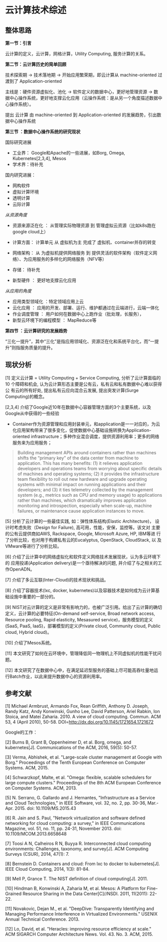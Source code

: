 云计算技术综述
=============

## 整体思路

**第一节：引言**

云计算的定义，云计算，网格计算，Utility Computing, 服务计算的关系。



**第二节：云计算历史的简单回顾**

技术探索期 -> 技术落地期 -> 开始应用繁荣期，即云计算从 machine-oriented 过渡到了 Application-oriented

主线是：硬件资源虚拟化、池化 -> 软件定义的数据中心，更好地管理资源 -> 数据中心操作系统，更好地支撑云化应用（云操作系统：是从另一个角度描述数据中心操作系统）。

提出 云计算 由 machine-oriented 到 Application-oriented 的发展趋势，引出数据中心操作系统


**第三节 ：数据中心操作系统的研究现状**

国际研究进展

- 工业界： Google和Apache的一些进展，如Borg, Omega, Kubernetes[2,3,4], Mesos
- 学术界：待补充

国内研究进展：

- 网构软件
- 虚拟计算环境
- 透明计算
- 云际计算


*从资源角度*

- 资源来源泛在化 ： 从管理实际物理资源 到 管理虚拟云资源（比如k8s跑在google cloud上）
- 计算方面： 计算单元 从 虚拟机为主 完成了 虚拟机、container并存的转变
- 网络架构： 从 为虚拟机提供网络服务 到 提供灵活的软件架构（软件定义网络）、为应用服务的多样化的网络服务（NFV等）
- 存储： 待补充

- 新型硬件 ： 更好地支撑云化应用

*从应用的角度*

- 应用类型领域化 ：特定领域应用上云
- 云化应用 ： 应用的开发、部署、运行、维护都通过在云端进行，云端一体化
- 作业调度管理 ： 用户如何在数据中心上跑作业（批处理，长服务），
- 新型云环境下的编程模型 ： MapReduce等

**第四节 ：云计算研究的发展趋势**

“三化一提升”，其中“三化”是指应用领域化、资源泛在化和系统平台化，而“一提升”则指服务质量的提升。

## 现状分析

[1] 定义云计算 = Utility Computing + Service Computing, 分析了云计算面临的10
个障碍和机会, 认为云计算形态主要是公有云，私有云和私有数据中心难以获得公
有云的所有好处, 提出私有云应向混合云发展, 提出突发计算(Surge Computing)的概念。

[2,3,4] 介绍了Google近10年在数据中心容器管理方面的3个主要系统，以及Google从中获得的一些经验

- Container作为资源管理和应用封装单元，和application是一一对应的，为云化应用架构带来了很多变化，促使数据中心基础设施转换为Application-oriented infrastructure；多种作业混合调度，提供资源利用率；更多的网络服务来为应用服务；

> Building management APIs around containers rather than machines shifts the “primary key” of the data center from machine to application. This has many benefits: (1) it relieves application developers and operations teams from worrying about specific details of machines and operating systems; (2) it provides the infrastructure team flexibility to roll out new hardware and upgrade operating systems with minimal impact on running applications and their developers; and (3) it ties telemetry collected by the management system (e.g., metrics such as CPU and memory usage) to applications rather than machines, which dramatically improves application monitoring and introspection, especially when scale-up, machine failures, or maintenance cause application instances to move.


[5] 分析了云计算的一些最佳实践,  如：弹性体系结构(Elastic Architecture)，
设计时考虑失败（Design for Failure), 高可用，性能，安保，监控等。该文对
主要的公有云提供商如AWS, Rackspace, Google, Microsoft Azure, HP, IBM等进
行了分析比较，也对用于构建私有云的Eucalyptus, OpenStack, CloudStack, 以
及VMware等进行了分析比较。

[6] 介绍了云计算中的网络虚拟化和软件定义网络技术发展现状，认为多云环境下的
应用投递(Application delivery)是一个亟待解决的问题, 并介绍了与之相关的工
作OpenADN。

[7] 介绍了多云互联(Inter-Cloud)的技术现状和挑战。

[8] 介绍了容器技术(lxc, docker, kubernetes)以及容器技术是如何成为云计算基础设施中重要的一部分的。

[9] NIST对云计算的定义是非常有影响力的，也被广泛引用。给出了云计算的确切定义，云计算的必要特征(On-demand self-service, Broad network access, Resource pooling, Rapid elasticity, Mesasured service)，服务模型的定义(SaaS, PaaS, IaaS)，部署模型的定义(Private cloud, Community cloud, Public cloud, Hybrid cloud)。

[10] 介绍了Mesos系统。

[11] 本文研究了如何在云环境中，管理降低同一物理机上不同虚拟机的性能干扰问题。

[12] 本文研究了在数据中心中，在满足延迟型服务的基础上尽可能高吞吐量地运行Batch作业，以此来提升数据中心的资源利用率。

## 参考文献

[1] Michael Armbrust, Armando Fox, Rean Griffith, Anthony D. Joseph, Randy Katz, Andy Konwinski, Gunho Lee, David Patterson, Ariel Rabkin, Ion Stoica, and Matei Zaharia. 2010. A view of cloud computing. Commun. ACM 53, 4 (April 2010), 50-58. DOI=http://dx.doi.org/10.1145/1721654.1721672

Google的工作：

[2] Burns B, Grant B, Oppenheimer D, et al. Borg, omega, and kubernetes[J]. Communications of the ACM, 2016, 59(5): 50-57.

[3] Verma, Abhishek, et al. "Large-scale cluster management at Google with Borg." Proceedings of the Tenth European Conference on Computer Systems. ACM, 2015.

[4] Schwarzkopf, Malte, et al. "Omega: flexible, scalable schedulers for large compute clusters." Proceedings of the 8th ACM European Conference on Computer Systems. ACM, 2013.

[5] N. Serrano, G. Gallardo and J. Hernantes, "Infrastructure as a Service and Cloud Technologies," in IEEE Software, vol. 32, no. 2, pp. 30-36, Mar.-Apr. 2015.
doi: 10.1109/MS.2015.43

[6] R. Jain and S. Paul, "Network virtualization and software defined networking for cloud computing: a survey," in IEEE Communications Magazine, vol. 51, no. 11, pp. 24-31, November 2013.  doi: 10.1109/MCOM.2013.6658648

[7] Toosi A N, Calheiros R N, Buyya R. Interconnected cloud computing environments: Challenges, taxonomy, and survey[J]. ACM Computing Surveys (CSUR), 2014, 47(1): 7.

[8] Bernstein D. Containers and cloud: From lxc to docker to kubernetes[J]. IEEE Cloud Computing, 2014, 1(3): 81-84.

[9] Mell P, Grance T. The NIST definition of cloud computing[J]. 2011.

[10] Hindman B, Konwinski A, Zaharia M, et al. Mesos: A Platform for Fine-Grained Resource Sharing in the Data Center[C]//NSDI. 2011, 11(2011): 22-22.

[11] Novakovic, Dejan M., et al. "DeepDive: Transparently Identifying and Managing Performance Interference in Virtualized Environments." USENIX Annual Technical Conference. 2013.

[12] Lo, David, et al. "Heracles: improving resource efficiency at scale." ACM SIGARCH Computer Architecture News. Vol. 43. No. 3. ACM, 2015.
